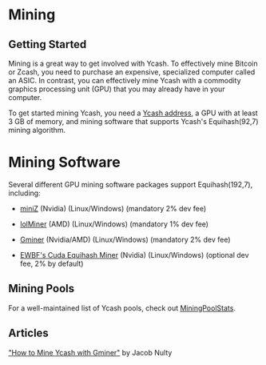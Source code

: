 # Mining

## Getting Started

Mining is a great way to get involved with Ycash. To effectively mine Bitcoin or
Zcash, you need to purchase an expensive, specialized computer called an ASIC.
In contrast, you can effectively mine Ycash with a commodity graphics processing
unit (GPU) that you may already have in your computer.

To get started mining Ycash, you need a [Ycash address](/wallets), a GPU with at least 3 GB of memory, and mining software that supports Ycash's Equihash(92,7) mining algorithm.

# Mining Software

Several different GPU mining software packages support Equihash(192,7), including:

* [miniZ](https://miniz.ch/) (Nvidia) (Linux/Windows) (mandatory 2% dev fee)

* [lolMiner](https://bitcointalk.org/index.php?topic=4724735.0) (AMD) (Linux/Windows) (mandatory 1% dev fee)

* [Gminer](https://bitcointalk.org/index.php?topic=5034735.0) (Nvidia/AMD) (Linux/Windows) (mandatory 2% dev fee)

* [EWBF's Cuda Equihash Miner](https://bitcointalk.org/index.php?topic=4466962.0) (Nvidia) (Linux/Windows) (optional dev fee, 2% by default)


## Mining Pools

For a well-maintained list of Ycash pools, check out [MiningPoolStats](https://miningpoolstats.stream/ycash).

## Articles

["How to Mine Ycash with Gminer"](https://medium.com/@nultinator/how-to-mine-ycash-with-gminer-e80fa871bf4b) by Jacob Nulty


